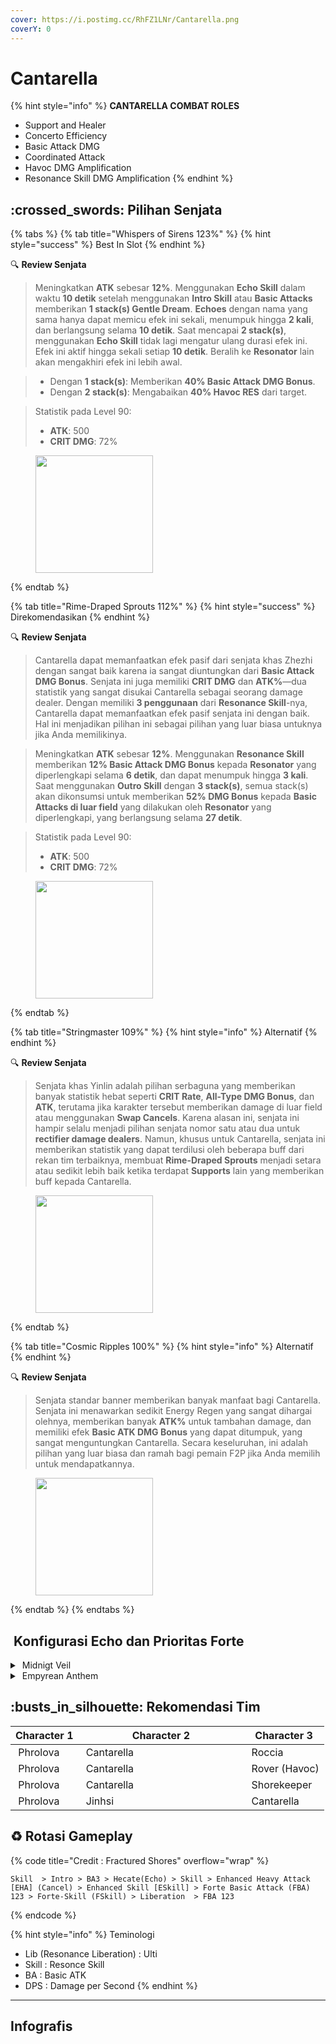 ```yaml
---
cover: https://i.postimg.cc/RhFZ1LNr/Cantarella.png
coverY: 0
---
```


# Cantarella

{% hint style="info" %}
**CANTARELLA COMBAT ROLES**

* Support and Healer
* Concerto Efficiency
* Basic Attack DMG
* Coordinated Attack
* Havoc DMG Amplification
* Resonance Skill DMG Amplification
{% endhint %}

## :crossed\_swords: Pilihan Senjata

{% tabs %}
{% tab title="Whispers of Sirens 123%" %}
{% hint style="success" %}
Best In Slot
{% endhint %}

:mag: **Review Senjata**

> Meningkatkan **ATK** sebesar **12%**. Menggunakan **Echo Skill** dalam waktu **10 detik** setelah menggunakan **Intro Skill** atau **Basic Attacks** memberikan **1 stack(s) Gentle Dream**. **Echoes** dengan nama yang sama hanya dapat memicu efek ini sekali, menumpuk hingga **2 kali**, dan berlangsung selama **10 detik**. Saat mencapai **2 stack(s)**, menggunakan **Echo Skill** tidak lagi mengatur ulang durasi efek ini. Efek ini aktif hingga sekali setiap **10 detik**. Beralih ke **Resonator** lain akan mengakhiri efek ini lebih awal.

> * Dengan **1 stack(s)**: Memberikan **40% Basic Attack DMG Bonus**.
> * Dengan **2 stack(s)**: Mengabaikan **40% Havoc RES** dari target.

> Statistik pada Level 90:
>
> * **ATK**: 500
> * **CRIT DMG**: 72%

<figure><img src="https://wuthering.wiki/img/weapon_21050056.png" alt="" width="188"><figcaption></figcaption></figure>
{% endtab %}

{% tab title="Rime-Draped Sprouts 112%" %}
{% hint style="success" %}
Direkomendasikan
{% endhint %}

:mag: **Review Senjata**

> Cantarella dapat memanfaatkan efek pasif dari senjata khas Zhezhi dengan sangat baik karena ia sangat diuntungkan dari **Basic Attack DMG Bonus**. Senjata ini juga memiliki **CRIT DMG** dan **ATK%**—dua statistik yang sangat disukai Cantarella sebagai seorang damage dealer. Dengan memiliki **3 penggunaan** dari **Resonance Skill**-nya, Cantarella dapat memanfaatkan efek pasif senjata ini dengan baik. Hal ini menjadikan pilihan ini sebagai pilihan yang luar biasa untuknya jika Anda memilikinya.

> Meningkatkan **ATK** sebesar **12%**. Menggunakan **Resonance Skill** memberikan **12% Basic Attack DMG Bonus** kepada **Resonator** yang diperlengkapi selama **6 detik**, dan dapat menumpuk hingga **3 kali**. Saat menggunakan **Outro Skill** dengan **3 stack(s)**, semua stack(s) akan dikonsumsi untuk memberikan **52% DMG Bonus** kepada **Basic Attacks di luar field** yang dilakukan oleh **Resonator** yang diperlengkapi, yang berlangsung selama **27 detik**.

> Statistik pada Level 90:
>
> * **ATK**: 500
> * **CRIT DMG**: 72%

<figure><img src="https://wuthering.wiki/img/weapon_21050026.png" alt="" width="188"><figcaption></figcaption></figure>
{% endtab %}

{% tab title="Stringmaster 109%" %}
{% hint style="info" %}
Alternatif
{% endhint %}

:mag: **Review Senjata**

> Senjata khas Yinlin adalah pilihan serbaguna yang memberikan banyak statistik hebat seperti **CRIT Rate**, **All-Type DMG Bonus**, dan **ATK**, terutama jika karakter tersebut memberikan damage di luar field atau menggunakan **Swap Cancels**. Karena alasan ini, senjata ini hampir selalu menjadi pilihan senjata nomor satu atau dua untuk **rectifier damage dealers**. Namun, khusus untuk Cantarella, senjata ini memberikan statistik yang dapat terdilusi oleh beberapa buff dari rekan tim terbaiknya, membuat **Rime-Draped Sprouts** menjadi setara atau sedikit lebih baik ketika terdapat **Supports** lain yang memberikan buff kepada Cantarella.

<figure><img src="https://wuthering.wiki/img/weapon_21050016.png" alt="" width="188"><figcaption></figcaption></figure>
{% endtab %}

{% tab title="Cosmic Ripples 100%" %}
{% hint style="info" %}
Alternatif
{% endhint %}

:mag: **Review Senjata**

> Senjata standar banner memberikan banyak manfaat bagi Cantarella. Senjata ini menawarkan sedikit Energy Regen yang sangat dihargai olehnya, memberikan banyak **ATK%** untuk tambahan damage, dan memiliki efek **Basic ATK DMG Bonus** yang dapat ditumpuk, yang sangat menguntungkan Cantarella. Secara keseluruhan, ini adalah pilihan yang luar biasa dan ramah bagi pemain F2P jika Anda memilih untuk mendapatkannya.

<figure><img src="https://wuthering.wiki/img/weapon_21050015.png" alt="" width="188"><figcaption></figcaption></figure>
{% endtab %}
{% endtabs %}

## <img src="https://wuthering.wiki/img/item_10.png" alt="" data-size="line"> Konfigurasi Echo dan Prioritas Forte

<details>

<summary><img src="https://wuthering.wiki/img/fettericon_12.png" alt="" data-size="line"> Midnigt Veil</summary>

Lorelei - (CR% / CDM%)

<img src="https://wuthering.wiki/img/monster_330000110.png" alt="" data-size="original">

**Echo Set**

* 3 - <mark style="color:blue;">**Havoc DMG**</mark> bonus%
* 3 - <mark style="color:blue;">**Havoc DMG**</mark> bonus%
* 1 - ATK%
* 1 - ATK%

**Prioritas Echo Substat**

* CR% / CDM%
* ER% ( 120 - 130%)
* ATK%
* Basic ATK%
* Flat ATK

**Prioritas Forte**

Reso Lib > Forte > Reso Skill > NA > Intro

</details>

<details>

<summary><img src="https://wuthering.wiki/img/fettericon_13.png" alt="" data-size="line"> Empyrean Anthem</summary>

Hecate - CR% / CDM%

<img src="https://wuthering.wiki/img/monster_340000100.png" alt="" data-size="original">

**Echo Set**

* 3 - <mark style="color:blue;">**Havoc DMG**</mark> bonus%
* 3 - <mark style="color:blue;">**Havoc DMG**</mark> bonus%
* 1 - ATK%
* 1 - ATK%

**Prioritas Echo Substat**

* CR% / CDM%
* ER% ( 120 - 130%)
* ATK%
* Basic ATK%
* Flat ATK

**Prioritas Forte**

Reso Lib > Forte > Reso Skill > NA > Intro

</details>

## :busts\_in\_silhouette: Rekomendasi Tim

<table><thead><tr><th>Character 1</th><th width="248.8193359375">Character 2</th><th>Character 3</th></tr></thead><tbody><tr><td><img src="https://static-cloudflare-ww.kuro.wiki/kuro/Client/Content/Aki/UI/UIResources/Common/Image/IconRoleHead256/T_IconRoleHead256_41_UI.webp" alt="" data-size="line"><img src="https://api.hakush.in/ww/UI/UIResources/Common/Image/IconElementAttri/T_IconElementAttriDarkVision.webp" alt="" data-size="line"> Phrolova</td><td><img src="https://i.postimg.cc/85PPbg3G/Cantarella-icon-role-made-by-Win.png" alt="" data-size="line"><img src="https://wuthering.wiki/img/fettericon_12.png" alt="" data-size="line"><img src="https://wuthering.wiki/img/fettericon_13.png" alt="" data-size="line"> Cantarella</td><td><img src="https://i.postimg.cc/bwcjD2MZ/Roccia-Icon.png" alt="" data-size="line"><img src="https://wuthering.wiki/img/fettericon_12.png" alt="" data-size="line"><img src="https://wuthering.wiki/img/fettericon_8.png" alt="" data-size="line"> Roccia</td></tr><tr><td><img src="https://static-cloudflare-ww.kuro.wiki/kuro/Client/Content/Aki/UI/UIResources/Common/Image/IconRoleHead256/T_IconRoleHead256_41_UI.webp" alt="" data-size="line"><img src="https://api.hakush.in/ww/UI/UIResources/Common/Image/IconElementAttri/T_IconElementAttriDarkVision.webp" alt="" data-size="line"> Phrolova</td><td><img src="https://i.postimg.cc/85PPbg3G/Cantarella-icon-role-made-by-Win.png" alt="" data-size="line"><img src="https://wuthering.wiki/img/fettericon_12.png" alt="" data-size="line"><img src="https://wuthering.wiki/img/fettericon_13.png" alt="" data-size="line"> Cantarella</td><td><img src="https://i.postimg.cc/6qppPGwW/Rover-Male-Icon.png" alt="" data-size="line"><img src="https://wuthering.wiki/img/fettericon_6.png" alt="" data-size="line"> Rover (Havoc)</td></tr><tr><td><img src="https://static-cloudflare-ww.kuro.wiki/kuro/Client/Content/Aki/UI/UIResources/Common/Image/IconRoleHead256/T_IconRoleHead256_41_UI.webp" alt="" data-size="line"><img src="https://api.hakush.in/ww/UI/UIResources/Common/Image/IconElementAttri/T_IconElementAttriDarkVision.webp" alt="" data-size="line"> Phrolova</td><td><img src="https://i.postimg.cc/85PPbg3G/Cantarella-icon-role-made-by-Win.png" alt="" data-size="line"><img src="https://wuthering.wiki/img/fettericon_12.png" alt="" data-size="line"><img src="https://wuthering.wiki/img/fettericon_13.png" alt="" data-size="line"> Cantarella</td><td><img src="https://i.postimg.cc/Y9q72KP8/The-Shorekeeper-Icon.png" alt="" data-size="line"><img src="https://api.hakush.in/ww/UI/UIResources/Common/Image/IconElementAttri/T_IconElementAttriCure.webp" alt="" data-size="line"> Shorekeeper</td></tr><tr><td><img src="https://static-cloudflare-ww.kuro.wiki/kuro/Client/Content/Aki/UI/UIResources/Common/Image/IconRoleHead256/T_IconRoleHead256_41_UI.webp" alt="" data-size="line"><img src="https://api.hakush.in/ww/UI/UIResources/Common/Image/IconElementAttri/T_IconElementAttriDarkVision.webp" alt="" data-size="line"> Phrolova</td><td><img src="https://i.postimg.cc/3xmYnZpj/Jinhsi-Icon.png" alt="" data-size="line"><img src="https://wuthering.wiki/img/fettericon_5.png" alt="" data-size="line"> Jinhsi</td><td><img src="https://i.postimg.cc/85PPbg3G/Cantarella-icon-role-made-by-Win.png" alt="" data-size="line"><img src="https://wuthering.wiki/img/fettericon_12.png" alt="" data-size="line"><img src="https://wuthering.wiki/img/fettericon_13.png" alt="" data-size="line"> Cantarella</td></tr></tbody></table>

## :recycle: Rotasi Gameplay

{% code title="Credit : Fractured Shores" overflow="wrap" %}
```
Skill  > Intro > BA3 > Hecate(Echo) > Skill > Enhanced Heavy Attack [EHA] (Cancel) > Enhanced Skill [ESkill] > Forte Basic Attack (FBA) 123 > Forte-Skill (FSkill) > Liberation  > FBA 123
```
{% endcode %}

{% hint style="info" %}
Teminologi

* Lib (Resonance Liberation) : Ulti
* Skill : Resonce Skill
* BA : Basic ATK
* DPS : Damage per Second
{% endhint %}

***

## Infografis

<figure><img src="https://i.postimg.cc/3JptsvfF/Cantarella-1623-02082025.png" alt=""><figcaption></figcaption></figure>

